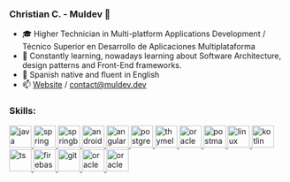 ### Christian C. - Muldev 👋

- 🎓 Higher Technician in Multi-platform Applications Development / Técnico Superior en Desarrollo de Aplicaciones Multiplataforma 
- 🌱 Constantly learning, nowadays learning about Software Architecture, design patterns and Front-End frameworks.
- 💬 Spanish native and fluent in English
- 📫 [Website](https://www.muldev.dev) / [contact@muldev.dev](mailto:contact@muldev.dev)

<h3 align="left">Skills:</h3>
<p align="left">
  <a href="https://www.java.com/" target="_blank"> 
    <img src="https://cdn.worldvectorlogo.com/logos/java.svg" alt="java" width="40" height="40"/> 
  </a>
  <a href="https://spring.io/" target="_blank"> 
    <img src="https://www.vectorlogo.zone/logos/springio/springio-icon.svg" alt="spring" width="40" height="40"/> 
  </a>
  <a href="https://spring.io/projects/spring-boot" target="_blank"> 
    <img src="https://miro.medium.com/max/856/1*O68LbDvD5Dcsnez73M7v4Q.png" alt="springboot" width="40" height="40"/> 
  </a>
  <a href="https://developer.android.com" target="_blank">
    <img src="https://devicons.github.io/devicon/devicon.git/icons/android/android-original-wordmark.svg" alt="android" width="40" height="40"/>
  </a>
  <a href="https://angular.io" target="_blank">
    <img src="https://sg.com.mx/sites/default/files/styles/570x500/public/images/angular-logo.png?itok=_4hR0cNu" alt="angular" width="40" height="40"/>
  </a>
  <a href="https://www.postgresql.org/" target="_blank">
    <img src="https://cdn.iconscout.com/icon/free/png-512/postgresql-226047.png" alt="postgre" width="40" height="40"/>
  </a>
  <a href="https://www.thymeleaf.org/" target="_blank">
    <img src="https://www.thymeleaf.org/doc/images/thymeleaf.png" alt="thymeleaf" width="40" height="40"/>
  </a>
  <a href="https://www.oracle.com/es/database/" target="_blank">
    <img src="https://www.pulxar.com.co/wordpress/wp-content/uploads/2016/11/oracle.png" alt="oracle" width="40" height="40"/>
  </a>
  <a href="https://www.postman.com/" target="_blank">
    <img src="https://sdtimes.com/wp-content/uploads/2018/08/logo-glyph.png" alt="postman" width="40" height="40"/>
  </a>
  <a href="https://getgnulinux.org/es/" target="_blank">
    <img src="https://img2.freepng.es/20180317/hvw/kisspng-linux-distribution-logo-ubuntu-unix-cliparts-5aacefab8a6412.7957358015212829875669.jpg" alt="linux" width="40" height="40"/>
  </a>
  
  <a href="https://kotlinlang.org/" target="_blank">
    <img src="https://upload.wikimedia.org/wikipedia/commons/thumb/7/74/Kotlin-logo.svg/1200px-Kotlin-logo.svg.png" alt="kotlin" width="40" height="40"/>
  </a>
  
  <a href="https://www.typescriptlang.org/" target="_blank">
    <img src="https://upload.wikimedia.org/wikipedia/commons/thumb/4/4c/Typescript_logo_2020.svg/512px-Typescript_logo_2020.svg.png" alt="ts" width="40" height="40"/>
  </a>
 
  <a href="https://firebase.google.com/" target="_blank">
    <img src="https://firebase.google.com/downloads/brand-guidelines/PNG/logo-vertical.png?hl=es" alt="firebase" width="40" height="40"/>
  </a>
  
  <a href="https://git-scm.com/" target="_blank">
    <img src="https://e7.pngegg.com/pngimages/713/558/png-clipart-computer-icons-pro-git-github-logo-text-logo-thumbnail.png" alt="git" width="40" height="40"/>
  </a>
  
   <a href="https://github.com/MulDeveloper" target="_blank">
    <img src="https://c0.klipartz.com/pngpicture/188/673/sticker-png-cascading-style-sheets-css3-bootstrap-valid-blue-angle-text-rectangle-logo.png" alt="oracle" width="40" height="40"/>
  </a>
   <a href="https://github.com/MulDeveloper" target="_blank">
    <img src="https://www.w3.org/html/logo/downloads/HTML5_Logo_512.png" alt="oracle" width="40" height="40"/>
  </a>
  


